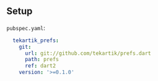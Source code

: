 ## Setup

`pubspec.yaml`:

```yaml
  tekartik_prefs:
    git:
      url: git://github.com/tekartik/prefs.dart
      path: prefs
      ref: dart2
    version: '>=0.1.0'
```
